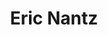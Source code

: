 ---
# Display name
title: Eric Nantz

# Is this the primary user of the site?
superuser: FALSE # true or false

# Role/position
role: Eli Lilly

social:
- icon: linkedin
  icon_pack: fab
  link: https://www.linkedin.com/in/eric-nantz-6621617
- icon: github
  icon_pack: fab
  link: https://github.com/rpodcast
- icon: link
  icon_pack: fas
  link: http://www.r-podcast.org


# Enter email to display Gravatar (if Gravatar enabled in Config)
email: 'nantz_eric@lilly.com'

# Highlight the author in author lists? (true/false)
highlight_name: false

# Organizational groups that you belong to (for People widget)
#   Set this to `[]` or comment out if you are not using People widget.
user_groups:
- Organising Committee
---
